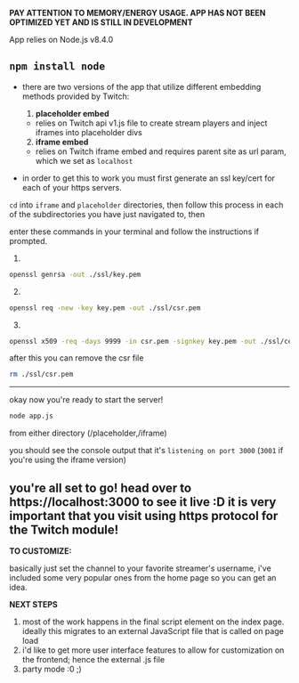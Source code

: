 **PAY ATTENTION TO MEMORY/ENERGY USAGE. APP HAS NOT BEEN OPTIMIZED YET AND IS STILL IN DEVELOPMENT**

App relies on Node.js v8.4.0

`npm install node`
---

- there are two versions of the app that utilize different embedding methods provided by Twitch:
  1. **placeholder embed**
    - relies on Twitch api v1.js file to create stream players and inject iframes into placeholder divs
  2. **iframe embed**
    - relies on Twitch iframe embed and requires parent site as url param, which we set as `localhost`

- in order to get this to work you must first generate an ssl key/cert for each of your https servers.

`cd` into `iframe` and `placeholder` directories, then follow this process in each of the subdirectories you have just navigated to, then

enter these commands in your terminal and follow the instructions if prompted.

1.
```bash
openssl genrsa -out ./ssl/key.pem
```

2.
```bash
openssl req -new -key key.pem -out ./ssl/csr.pem
```

3.
```bash
openssl x509 -req -days 9999 -in csr.pem -signkey key.pem -out ./ssl/cert.pem
```

after this you can remove the csr file
```bash
rm ./ssl/csr.pem
```

---

okay now you're ready to start the server!

```bash
node app.js
```
from either directory (/placeholder,/iframe)

you should see the console output that it's `listening on port 3000` (`3001` if you're using the iframe version) 

**you're all set to go!**
head over to https://localhost:3000 to see it live :D **it is very important that you
visit using https protocol for the Twitch module!**
---
**TO CUSTOMIZE:**

basically just set the channel to your favorite streamer's username, i've included some very popular ones from the home page so you can get an idea.

**NEXT STEPS** 

1. most of the work happens in the final script element on the index page. ideally this migrates to an external JavaScript file that is called on page load
2. i'd like to get more user interface features to allow for customization on the frontend; hence the external .js file
3. party mode :0 ;)
